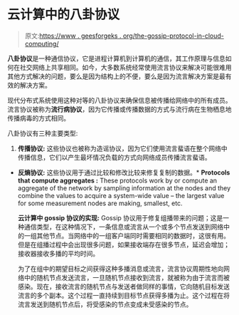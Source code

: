 # 云计算中的八卦协议

> 原文:[https://www . geesforgeks . org/the-gossip-protocol-in-cloud-computing/](https://www.geeksforgeeks.org/the-gossip-protocol-in-cloud-computing/)

**八卦协议**是一种通信协议，它是进程计算机到计算机的通信，其工作原理与信息如何在社交网络上共享相同。如今，大多数系统经常使用流言协议来解决可能很难用其他方式解决的问题，要么是因为结构上的不便，要么是因为流言解决方案是最有效的解决方案。

现代分布式系统使用这种对等的八卦协议来确保信息被传播给网络中的所有成员。流言协议被称为**流行病协议**，因为它传播或传播数据的方式与流行病在生物栖息地传播病毒的方式相同。

八卦协议有三种主要类型:

1.  **传播协议:**
    这些协议也被称为造谣协议，因为它们使用流言蜚语在整个网络中传播信息，它们以产生最坏情况负载的方式向网络成员传播流言蜚语。

*   **反熵协议:**
    这些协议用于通过比较和修改比较来修复复制的数据。*   **Protocols that compute aggregates :**
    These protocols work by or compute an aggregate of the network by sampling information at the nodes and they combine the values to acquire a system-wide value – the largest value for some measurement nodes are making, smallest, etc.

    **云计算中 gossip 协议的实现:**
    Gossip 协议用于修复组播带来的问题；这是一种通信类型，在这种情况下，一条信息或流言从一个或多个节点发送到网络中的一组其他节点。当网络中的一组客户端同时需要相同的数据时，这很有用。但是在组播过程中会出现很多问题，如果接收端存在很多节点，延迟会增加；接收器接收多播的平均时间。

    为了在组中的期望目标之间获得这种多播消息或流言，流言协议周期性地向网络中的随机节点发送流言，一旦随机节点接收到流言，就被称为由于流言而被感染。现在，接收流言的随机节点与发送者做同样的事情，它向随机目标发送流言的多个副本。这个过程一直持续到目标节点获得多播为止。这个过程在将流言发送到随机节点后，将受感染的节点变成未受感染的节点。